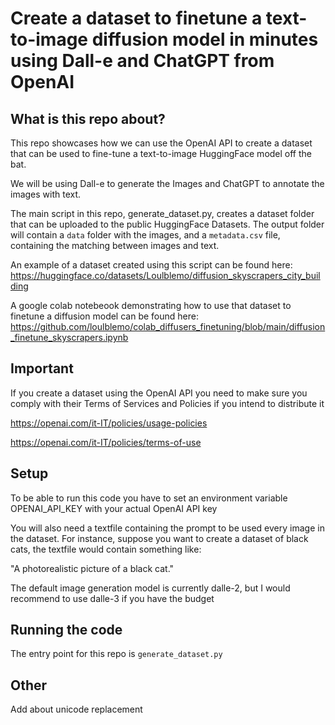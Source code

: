 # Create a dataset to finetune a text-to-image diffusion model in minutes using Dall-e and ChatGPT from OpenAI

## What is this repo about?

This repo showcases how we can use the OpenAI API to create a dataset that can be used to fine-tune a text-to-image HuggingFace model off the bat.

We will be using Dall-e to generate the Images and ChatGPT to annotate the images with text.

The main script in this repo, generate_dataset.py, creates a dataset folder that can be uploaded to the public HuggingFace Datasets. The output folder will contain a `data` folder with the images, and a `metadata.csv` file, containing the matching between images and text. 

An example of a dataset created using this script can be found here: 
https://huggingface.co/datasets/Loulblemo/diffusion_skyscrapers_city_building

A google colab notebeook demonstrating how to use that dataset to finetune a diffusion model can be found here:
https://github.com/loulblemo/colab_diffusers_finetuning/blob/main/diffusion_finetune_skyscrapers.ipynb

## Important

If you create a dataset using the OpenAI API you need to make sure you comply with their Terms of Services and Policies if you intend to distribute it

https://openai.com/it-IT/policies/usage-policies

https://openai.com/it-IT/policies/terms-of-use

## Setup

To be able to run this code you have to set an environment variable OPENAI_API_KEY with your actual OpenAI API key

You will also need a textfile containing the prompt to be used every image in the dataset. For instance, suppose you want to create a dataset of black cats, the textfile would contain something like:

"A photorealistic picture of a black cat."

The default image generation model is currently dalle-2, but I would recommend to use dalle-3 if you have the budget

## Running the code

The entry point for this repo is `generate_dataset.py`


## Other

Add about unicode replacement